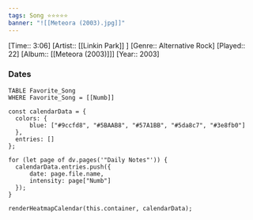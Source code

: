 ```yaml
---
tags: Song ⭐⭐⭐⭐⭐ 
banner: "![[Meteora (2003).jpg]]"
---
```

[Time:: 3:06]
[Artist:: [[Linkin Park]] ]
[Genre:: Alternative Rock]
[Played:: 22]
[Album:: [[Meteora (2003)]]]
[Year:: 2003]
### Dates
````dataview
TABLE Favorite_Song
WHERE Favorite_Song = [[Numb]]
````
  ```dataviewjs
const calendarData = { 
	colors: { 
		blue: ["#9ccfd8", "#5BAAB8", "#57A1BB", "#5da8c7", "#3e8fb0"] 
	}, 
	entries: [] 
}; 

for (let page of dv.pages('"Daily Notes"')) { 
	calendarData.entries.push({ 
		date: page.file.name, 
		intensity: page["Numb"]
	}); 
} 

renderHeatmapCalendar(this.container, calendarData);
```
